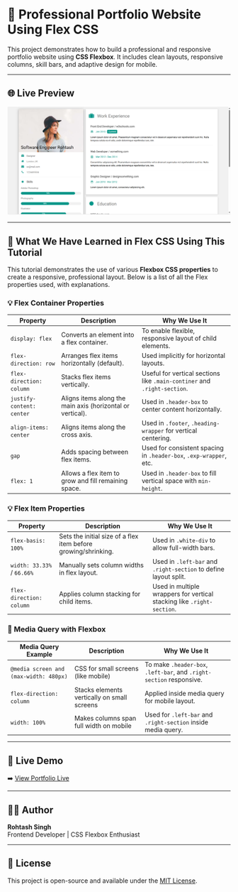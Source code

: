 # 💼 Professional Portfolio Website Using Flex CSS

This project demonstrates how to build a professional and responsive portfolio website using **CSS Flexbox**. It includes clean layouts, responsive columns, skill bars, and adaptive design for mobile.

---

## 🌐 Live Preview

<p align="center">
  <img src="https://github.com/rohitash-eng/professional-portfolio-website-using-flex/blob/main/images/professional-portfolio-website-using-flex.png?raw=true" alt="Portfolio Preview" width="700"/>
</p>

---

## 📘 What We Have Learned in Flex CSS Using This Tutorial

This tutorial demonstrates the use of various **Flexbox CSS properties** to create a responsive, professional layout. Below is a list of all the Flex properties used, with explanations.

### 💡 Flex Container Properties

| Property                | Description                                                                 | Why We Use It                                                                 |
|------------------------|-----------------------------------------------------------------------------|--------------------------------------------------------------------------------|
| `display: flex`        | Converts an element into a flex container.                                 | To enable flexible, responsive layout of child elements.                      |
| `flex-direction: row`  | Arranges flex items horizontally (default).                                | Used implicitly for horizontal layouts.                                       |
| `flex-direction: column` | Stacks flex items vertically.                                              | Useful for vertical sections like `.main-continer` and `.right-section`.     |
| `justify-content: center` | Aligns items along the main axis (horizontal or vertical).                | Used in `.header-box` to center content horizontally.                         |
| `align-items: center`  | Aligns items along the cross axis.                                          | Used in `.footer`, `.heading-wrapper` for vertical centering.                |
| `gap`                  | Adds spacing between flex items.                                            | Used for consistent spacing in `.header-box`, `.exp-wrapper`, etc.           |
| `flex: 1`              | Allows a flex item to grow and fill remaining space.                        | Used in `.header-box` to fill vertical space with `min-height`.              |

### 💡 Flex Item Properties

| Property                | Description                                                                | Why We Use It                                                                 |
|------------------------|-----------------------------------------------------------------------------|--------------------------------------------------------------------------------|
| `flex-basis: 100%`     | Sets the initial size of a flex item before growing/shrinking.              | Used in `.white-div` to allow full-width bars.                                |
| `width: 33.33%` / `66.66%` | Manually sets column widths in flex layout.                              | Used in `.left-bar` and `.right-section` to define layout split.             |
| `flex-direction: column` | Applies column stacking for child items.                                  | Used in multiple wrappers for vertical stacking like `.right-section`.        |

### 📱 Media Query with Flexbox

| Media Query Example                    | Description                                  | Why We Use It                                                                  |
|----------------------------------------|----------------------------------------------|---------------------------------------------------------------------------------|
| `@media screen and (max-width: 480px)` | CSS for small screens (like mobile)          | To make `.header-box`, `.left-bar`, and `.right-section` responsive.          |
| `flex-direction: column`               | Stacks elements vertically on small screens  | Applied inside media query for mobile layout.                                 |
| `width: 100%`                          | Makes columns span full width on mobile      | Used for `.left-bar` and `.right-section` inside media query.                 |

---

## 🔗 Live Demo

➡️ [View Portfolio Live](https://github.com/rohitash-eng/professional-portfolio-website-using-flex/blob/main/images/professional-portfolio-website-using-flex.png?raw=true)

---

## 🧑‍💻 Author

**Rohtash Singh**  
Frontend Developer | CSS Flexbox Enthusiast

---

## 📜 License

This project is open-source and available under the [MIT License](LICENSE).
